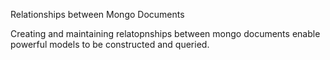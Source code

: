 Relationships between Mongo Documents

Creating and maintaining relatopnships between mongo documents enable powerful models to be constructed and queried.